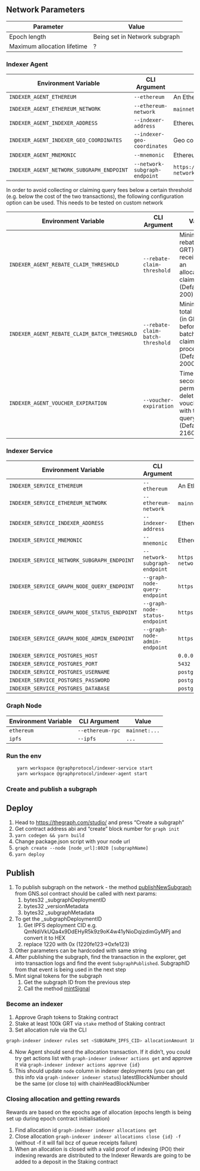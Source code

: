 ## Network Parameters

| Parameter                   | Value                         |
| --------------------------- |-------------------------------|
| Epoch length                | Being set in Network subgraph |
| Maximum allocation lifetime | ?                             |

### Indexer Agent

| Environment Variable                        | CLI Argument                    | Value                                                                        |
| ------------------------------------------- | ------------------------------- |------------------------------------------------------------------------------|
| `INDEXER_AGENT_ETHEREUM`                    | `--ethereum`                    | An Ethereum node/provider                                                    |
| `INDEXER_AGENT_ETHEREUM_NETWORK`            | `--ethereum-network`            | `mainnet-rpc-0` Being set up in the graph node                               |
| `INDEXER_AGENT_INDEXER_ADDRESS`             | `--indexer-address`             | Ethereum address of testnet indexer                                          |
| `INDEXER_AGENT_INDEXER_GEO_COORDINATES`     | `--indexer-geo-coordinates`     | Geo coordinates of testnet indexer infrastructure                            |
| `INDEXER_AGENT_MNEMONIC`                    | `--mnemonic`                    | Ethereum mnemonic for testnet operator                                       |
| `INDEXER_AGENT_NETWORK_SUBGRAPH_ENDPOINT`   | `--network-subgraph-endpoint`   | `https://api.thegraph.com/subgraphs/name/graphprotocol/graph-network-goerli` |

In order to avoid collecting or claiming query fees below a certain threshold
(e.g. below the cost of the two transactions), the following configuration
option can be used. This needs to be tested on custom network

| Environment Variable                         | CLI Argument                      | Value                                                                                     |
| -------------------------------------------- | --------------------------------- | ----------------------------------------------------------------------------------------- |
| `INDEXER_AGENT_REBATE_CLAIM_THRESHOLD`       | `--rebate-claim-threshold`        | Minimum rebate (in GRT) received for an allocation to claim (Default: 200)                |
| `INDEXER_AGENT_REBATE_CLAIM_BATCH_THRESHOLD` | `--rebate-claim-batch-threshold`  | Minimum total rebates (in GRT) before a batched claim is processed (Default: 2000)        |
| `INDEXER_AGENT_VOUCHER_EXPIRATION`           | `--voucher-expiration`            | Time (in seconds) to permanently delete vouchers with too few query fees  (Default: 2160) |

### Indexer Service

| Environment Variable                         | CLI Argument                   | Value                                                                        |
|----------------------------------------------|--------------------------------|------------------------------------------------------------------------------|
| `INDEXER_SERVICE_ETHEREUM`                   | `--ethereum`                   | An Ethereum node/provider                                                    |
| `INDEXER_SERVICE_ETHEREUM_NETWORK`           | `--ethereum-network`           | `mainnet-rpc-0` Being set up in the graph node                               |
| `INDEXER_SERVICE_INDEXER_ADDRESS`            | `--indexer-address`            | Ethereum address of testnet indexer                                          |
| `INDEXER_SERVICE_MNEMONIC`                   | `--mnemonic`                   | Ethereum mnemonic for testnet operator                                       |
| `INDEXER_SERVICE_NETWORK_SUBGRAPH_ENDPOINT`  | `--network-subgraph-endpoint`  | `https://api.thegraph.com/subgraphs/name/graphprotocol/graph-network-goerli` |
| `INDEXER_SERVICE_GRAPH_NODE_QUERY_ENDPOINT`  | `--graph-node-query-endpoint`  | `https://node.endpoint:8000`                                                 |
| `INDEXER_SERVICE_GRAPH_NODE_STATUS_ENDPOINT` | `--graph-node-status-endpoint` | `https://node.endpoint:8030/graphql`                                         |
| `INDEXER_SERVICE_GRAPH_NODE_ADMIN_ENDPOINT`  | `--graph-node-admin-endpoint`  | `https://node.endpoint:8020`                                                 |
| `INDEXER_SERVICE_POSTGRES_HOST`              |                                | `0.0.0.0`                                                                    |
| `INDEXER_SERVICE_POSTGRES_PORT`              |                                | `5432`                                                                       |
| `INDEXER_SERVICE_POSTGRES_USERNAME`          |                                | `postgres`                                                                   |
| `INDEXER_SERVICE_POSTGRES_PASSWORD`          |                                | `postgres`                                                                   |
| `INDEXER_SERVICE_POSTGRES_DATABASE`          |                                | `postgres`                                                                   |

### Graph Node

| Environment Variable | CLI Argument     | Value         |
| -------------------- | ---------------- |---------------|
| `ethereum`           | `--ethereum-rpc` | `mainnet:...` |
| `ipfs`               | `--ipfs`         | `...`         |


### Run the env
    
```bash
    yarn workspace @graphprotocol/indexer-service start
    yarn workspace @graphprotocol/indexer-agent start
```

### Create and publish a subgraph
## Deploy
1. Head to https://thegraph.com/studio/ and press “Create a subgraph”
2. Get contract address abi and “create” block number for ```graph init```
3. ```yarn codegen && yarn build```
4. Change package.json script with your node url
5. ```graph create --node [node_url]:8020 [subgraphName]```
6. ```yarn deploy```

## Publish
1. To publish subgraph on the network - the method [publishNewSubgraph](https://github.com/graphprotocol/contracts/blob/dev/contracts/discovery/GNS.sol#L247) from GNS.sol contract should be called with next params:
   1. bytes32 _subgraphDeploymentID
   2. bytes32 _versionMetadata
   3. bytes32 _subgraphMetadata
2. To get the _subgraphDeploymentID
   1. Get IPFS deployment CID e.g. QmNdiVkUQa4x9DdEHyR5k9z9oK4w41yNioDqizdimGyMPj and convert it to HEX
   2. replace 1220 with 0x (1220fe123->0xfe123)
3. Other parameters can be hardcoded with same string
4. After publishing the subgraph, find the transaction in the explorer, get into transaction logs and find the event `SubgraphPublished`. SubgraphID from that event is being used in the next step
5. Mint signal tokens for the subgraph
   1. Get the subgraph ID from the previous step
   2. Call the method [mintSignal](https://github.com/graphprotocol/contracts/blob/dev/contracts/discovery/GNS.sol#L390)

    
### Become an indexer

1. Approve Graph tokens to Staking contract
2. Stake at least 100k GRT via `stake` method of Staking contract
3. Set allocation rule via the CLI
```bash
graph-indexer indexer rules set <SUBGRAPH_IPFS_CID> allocationAmount 100000 decisionBasis always
```
4. Now Agent should send the allocation transaction. If it didn’t, you could try get actions list with ```graph-indexer indexer actions get``` and approve it via ```graph-indexer indexer actions approve {id}```
5. This should update `node` column in indexer deployments (you can get this info via ```graph-indexer indexer status```)
latestBlockNumber should be the same (or close to) with chainHeadBlockNumber

### Closing allocation and getting rewards
Rewards are based on the epochs age of allocation (epochs length is being set up during epoch contract initialisation)
1. Find allocation id ```graph-indexer indexer allocations get```
2. Close allocation ```graph-indexer indexer allocations close {id} -f``` (without -f it will fail bcz of queue receipts failure)
3. When an allocation is closed with a valid proof of indexing (POI) their indexing rewards are distributed to the Indexer
Rewards are going to be added to a deposit in the Staking contract
